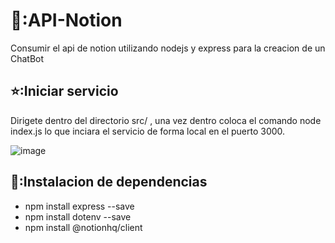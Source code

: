 # 📘:API-Notion
Consumir el api de notion utilizando nodejs y express para la creacion de un ChatBot 

## ⭐:Iniciar servicio 
Dirigete dentro del directorio src/ , una vez dentro coloca el comando node index.js lo que inciara el servicio de forma local en el puerto 3000.

![image](https://github.com/JesusPichon/API-Notion/assets/78553293/891e52d5-d7ad-4114-ac5d-13132cdebcbe)

 
## 🔨:Instalacion de dependencias 
- npm install express --save 
- npm install dotenv --save
- npm install @notionhq/client



